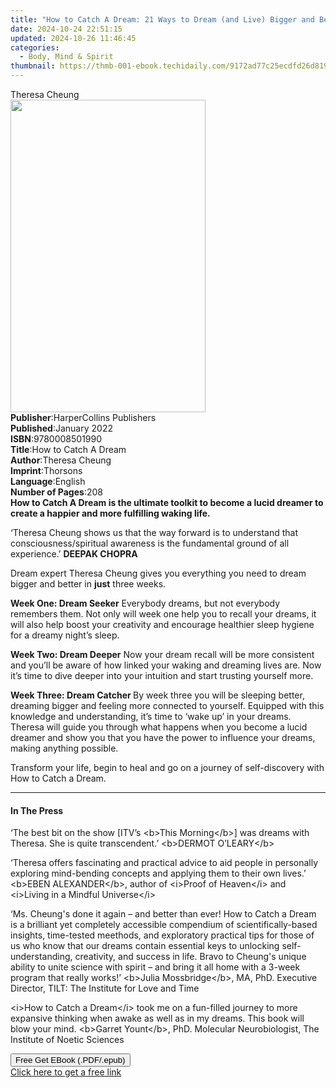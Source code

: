 ```yaml
---
title: "How to Catch A Dream: 21 Ways to Dream (and Live) Bigger and Better | Free Book"
date: 2024-10-24 22:51:15
updated: 2024-10-26 11:46:45
categories:
  - Body, Mind & Spirit
thumbnail: https://thmb-001-ebook.techidaily.com/9172ad77c25ecdfd26d819009d58091f61e0340800f6ccd44e42629578ee321d.jpg
---
```

<main id="book-container">
  <div class="flex flex-col">
    <div class="book-brief flex-1 py-6 px-4 sm:p-6 md:py-10 md:px-8">
      <!-- brief-->
      <div class="book-brief-main">Theresa Cheung</div>
    </div>
    <div
      class="book-meta-info flex-1 grid gap-4 col-start-1 col-end-3 row-start-1 sm:mb-6 sm:grid-cols-4 lg:gap-6 lg:col-start-2 lg:row-end-6 lg:row-span-6 lg:mb-0"
    >
      <div
        class="book-meta-info-left place-content-center mt-4 p-4 text-sm leading-6 col-start-2 col-span-2 dark:text-slate-400"
      >
        <img
          class="w-full h-500 object-cover rounded-lg sm:h-255 sm:col-span-2 lg:col-span-full"
          src="https://img-001-ebook.techidaily.com/d0c47eddaa412448cadcab284135df3674f8387b812a62f2a96dee171e5e0720.jpg"
          alt=""
          width="312"
          height="500"
        />
      </div>
      <div
        class="book-meta-info-right mt-2 col-start-1 row-start-2 col-span-3 self-center"
      >
        <!-- meta data  -->
        <div class="flex flex-col px-4 md:px-8">
          <div class="flex-1">
            <strong>Publisher</strong>:<span class="px-2"
              >HarperCollins Publishers</span
            >
          </div>
          <div class="flex-1">
            <strong>Published</strong>:<span class="px-2">January 2022</span>
          </div>
          <div class="flex-1">
            <strong>ISBN</strong>:<span class="px-2">9780008501990</span>
          </div>
          <div class="flex-1">
            <strong>Title</strong>:<span class="px-2"
              >How to Catch A Dream</span
            >
          </div>
          <div class="flex-1">
            <strong>Author</strong>:<span class="px-2">Theresa Cheung</span>
          </div>
          <div class="flex-1">
            <strong>Imprint</strong>:<span class="px-2">Thorsons</span>
          </div>
          <div class="flex-1">
            <strong>Language</strong>:<span class="px-2">English</span>
          </div>
          <div class="flex-1">
            <strong>Number of Pages</strong>:<span class="px-2">208</span>
          </div>
        </div>
      </div>
    </div>
    <div class="book-description flex-1 py-6 px-4 sm:p-6 md:py-10 md:px-8">
      <div class="book-description-main">
        <div accordion-content="" id="description">
          <strong
            >How to Catch A Dream is the ultimate toolkit to become a lucid
            dreamer to create a happier and more fulfilling waking life.</strong
          >
          <p>
            ‘Theresa Cheung shows us that the way forward is to understand that
            consciousness/spiritual awareness is the fundamental ground of all
            experience.’ <strong>DEEPAK CHOPRA</strong>
          </p>
          <p>
            Dream expert Theresa Cheung gives you everything you need to dream
            bigger and better in <strong>just</strong> three weeks.
          </p>
          <p>
            <strong>Week One: Dream Seeker</strong> Everybody dreams, but not
            everybody remembers them. Not only will week one help you to recall
            your dreams, it will also help boost your creativity and encourage
            healthier sleep hygiene for a dreamy night’s sleep.
          </p>
          <p>
            <strong>Week Two: Dream Deeper</strong> Now your dream recall will
            be more consistent and you’ll be aware of how linked your waking and
            dreaming lives are. Now it’s time to dive deeper into your intuition
            and start trusting yourself more.
          </p>
          <p>
            <strong>Week Three: Dream Catcher </strong> By week three you will
            be sleeping better, dreaming bigger and feeling more connected to
            yourself. Equipped with this knowledge and understanding, it’s time
            to ‘wake up’ in your dreams. Theresa will guide you through what
            happens when you become a lucid dreamer and show you that you have
            the power to influence your dreams, making anything possible.
          </p>
          <p>
            Transform your life, begin to heal and go on a journey of
            self-discovery with How to Catch a Dream.
          </p>
        </div>
        <div class="accordion-fader"></div>
      </div>
    </div>
    <div class="book-excerpts flex-1 py-6 px-4 sm:p-6 md:py-10 md:px-8">
      <!-- excerpts-->
      <div class="book-excerpts-main">
        <hr />
        <h4 class="placeholder placeholder-heading">
          <span>In The Press</span>
        </h4>
        <p></p>
        <p>
          ‘The best bit on the show [ITV’s &lt;b&gt;This Morning&lt;/b&gt;] was
          dreams with Theresa. She is quite transcendent.’ &lt;b&gt;DERMOT
          O’LEARY&lt;/b&gt;
        </p>
        <p>
          ‘Theresa offers fascinating and practical advice to aid people in
          personally exploring mind-bending concepts and applying them to their
          own lives.’ &lt;b&gt;EBEN ALEXANDER&lt;/b&gt;, author of
          &lt;i&gt;Proof of Heaven&lt;/i&gt; and &lt;i&gt;Living in a Mindful
          Universe&lt;/i&gt;
        </p>
        <p>
          ‘Ms. Cheung's done it again – and better than ever! How to Catch a
          Dream is a brilliant yet completely accessible compendium of
          scientifically-based insights, time-tested meethods, and exploratory
          practical tips for those of us who know that our dreams contain
          essential keys to unlocking self-understanding, creativity, and
          success in life. Bravo to Cheung's unique ability to unite science
          with spirit – and bring it all home with a 3-week program that really
          works!’ &lt;b&gt;Julia Mossbridge&lt;/b&gt;, MA, PhD. Executive
          Director, TILT: The Institute for Love and Time
        </p>
        <p>
          &lt;i&gt;How to Catch a Dream&lt;/i&gt; took me on a fun-filled
          journey to more expansive thinking when awake as well as in my dreams.
          This book will blow your mind. &lt;b&gt;Garret Yount&lt;/b&gt;, PhD.
          Molecular Neurobiologist, The Institute of Noetic Sciences
        </p>
        <p></p>
      </div>
    </div>
    <div
      class="book-about-author flex-1 py-6 px-4 sm:p-6 md:py-10 md:px-8"
    ></div>
    <div class="book-free-get flex-1 py-6 px-4 sm:p-6 md:py-10 md:px-8">
      <button
        id="btn-free-get"
        class="bg-blue-500 hover:bg-blue-700 text-white font-bold py-2 px-4 rounded"
      >
        Free Get EBook (.PDF/.epub)
      </button>
      <div id="countdown-display" class="px-2 text-lg mt-2"></div>
      <a
        id="free-link"
        class="hidden bg-blue-500 hover:bg-blue-700 text-white font-bold py-2 px-4 rounded"
        href="https://www.ebooks.com/en-us/book/210344745/how-to-catch-a-dream-21-ways-to-dream-and-live-bigger-and-better/theresa-cheung/"
        target="_blank"
        >Click here to get a free link</a
      >
    </div>
    <script>
      let countdownTime = 0;
      let countdownInterval = null;
      document
        .getElementById('btn-free-get')
        .addEventListener('click', startCountdown);
      function startCountdown() {
        countdownTime = new Date().getTime() + 60000 * 3;
        countdownInterval = setInterval(updateCountdown, 1000);
        document.getElementById('btn-free-get').disabled = true;
        document
          .getElementById('btn-free-get')
          .classList.add('bg-gray-500', 'cursor-not-allowed');
      }
      function updateCountdown() {
        let currentTime = new Date().getTime();
        let timeLeft = countdownTime - currentTime;
        let secondsLeft = Math.floor(timeLeft / 1000);
        document.getElementById('countdown-display').innerHTML =
          `Remaining time: ${secondsLeft} seconds.`;
        if (secondsLeft <= 0) {
          clearInterval(countdownInterval);
          document.getElementById('btn-free-get').classList.add('hidden');
          document.getElementById('free-link').classList.remove('hidden');
          document.getElementById('countdown-display').innerHTML = '';
        }
      }
    </script>
  </div>
</main>
